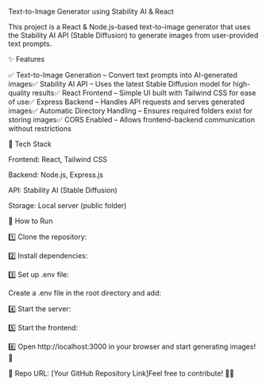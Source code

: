Text-to-Image Generator using Stability AI & React

This project is a React & Node.js-based text-to-image generator that uses the Stability AI API (Stable Diffusion) to generate images from user-provided text prompts.

✨ Features

✅ Text-to-Image Generation – Convert text prompts into AI-generated images✅ Stability AI API – Uses the latest Stable Diffusion model for high-quality results✅ React Frontend – Simple UI built with Tailwind CSS for ease of use✅ Express Backend – Handles API requests and serves generated images✅ Automatic Directory Handling – Ensures required folders exist for storing images✅ CORS Enabled – Allows frontend-backend communication without restrictions

🔧 Tech Stack

Frontend: React, Tailwind CSS

Backend: Node.js, Express.js

API: Stability AI (Stable Diffusion)

Storage: Local server (public folder)

🚀 How to Run

1️⃣ Clone the repository:

2️⃣ Install dependencies:

3️⃣ Set up .env file:

Create a .env file in the root directory and add:

4️⃣ Start the server:

5️⃣ Start the frontend:

6️⃣ Open http://localhost:3000 in your browser and start generating images! 🎨

🔗 Repo URL: [Your GitHub Repository Link]Feel free to contribute! 🚀✨
